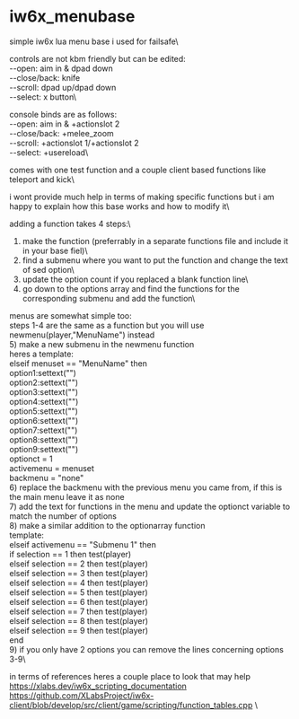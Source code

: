 # iw6x_menubase
simple iw6x lua menu base i used for failsafe\

controls are not kbm friendly but can be edited:\
--open: aim in & dpad down\
--close/back: knife\
--scroll: dpad up/dpad down\
--select: x button\

console binds are as follows:\
--open: aim in & +actionslot 2\
--close/back: +melee_zoom\
--scroll: +actionslot 1/+actionslot 2\
--select: +usereload\

comes with one test function and a couple client based functions like teleport and kick\

i wont provide much help in terms of making specific functions but i am happy to explain how this base works and how to modify it\

adding a function takes 4 steps:\
1) make the function (preferrably in a separate functions file and include it in your base fiel)\
2) find a submenu where you want to put the function and change the text of sed option\
3) update the option count if you replaced a blank function line\
4) go down to the options array and find the functions for the corresponding submenu and add the function\

menus are somewhat simple too:\
steps 1-4 are the same as a function but you will use newmenu(player,"MenuName") instead\
5) make a new submenu in the newmenu function\
  heres a template:\
      elseif menuset == "MenuName" then\
      option1:settext("")\
      option2:settext("")\
      option3:settext("")\
      option4:settext("")\
      option5:settext("")\
      option6:settext("")\
      option7:settext("")\
      option8:settext("")\
      option9:settext("")\
      optionct = 1 \
      activemenu = menuset\
      backmenu = "none"\
 6) replace the backmenu with the previous menu you came from, if this is the main menu leave it as none\
 7) add the text for functions in the menu and update the optionct variable to match the number of options\
 8) make a similar addition to the optionarray function\
    template:\
     elseif activemenu == "Submenu 1" then\
      if selection == 1 then test(player)\
      elseif selection == 2 then test(player)\
      elseif selection == 3 then test(player)\
      elseif selection == 4 then test(player)\
      elseif selection == 5 then test(player)\
      elseif selection == 6 then test(player)\
      elseif selection == 7 then test(player)\
      elseif selection == 8 then test(player)\
      elseif selection == 9 then test(player)\
      end\
 9) if you only have 2 options you can remove the lines concerning options 3-9\

in terms of references heres a couple place to look that may help\
https://xlabs.dev/iw6x_scripting_documentation \
https://github.com/XLabsProject/iw6x-client/blob/develop/src/client/game/scripting/function_tables.cpp \
